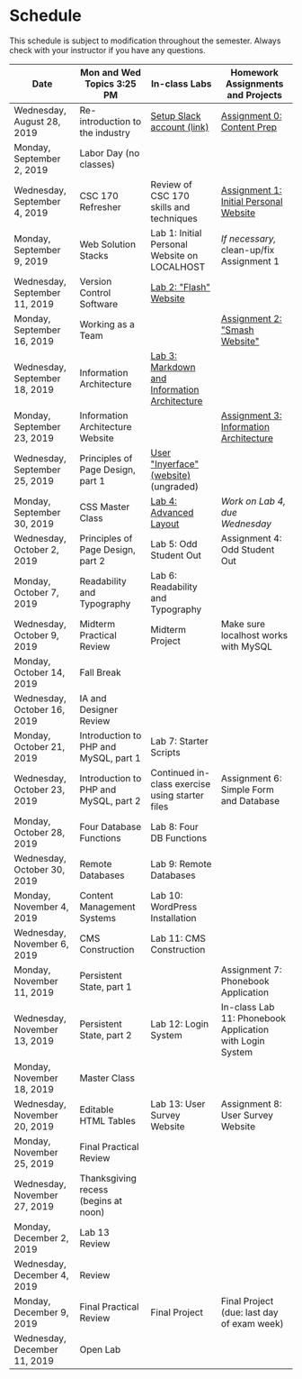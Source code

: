 # 		**Schedule**
This schedule is subject to modification throughout the semester. Always check with your instructor if you have any questions.

| Date                          | Mon and Wed Topics 3:25 PM            | In-class Labs                                                | Homework Assignments and Projects                            |
| ----------------------------- | ------------------------------------- | ------------------------------------------------------------ | ------------------------------------------------------------ |
| Wednesday, August 28, 2019    | Re-introduction to the industry       | [Setup Slack account (link)](https://join.slack.com/t/csc174/signup) | [Assignment 0: Content Prep](assignment00-content-prep/instructions.md) |
| Monday, September 2, 2019     | Labor Day (no classes)                |                                                              |                                                              |
| Wednesday, September 4, 2019  | CSC 170 Refresher                     | Review of CSC 170 skills and techniques                      | [Assignment 1: Initial Personal Website](assignment01-initial-personal-website/instructions.md) |
| Monday, September 9, 2019     | Web Solution Stacks                   | Lab 1: Initial Personal Website on LOCALHOST                 | *If necessary,* clean-up/fix Assignment 1                    |
| Wednesday, September 11, 2019 | Version Control Software              | [Lab 2: "Flash" Website](lab02-flash-website/instructions.md) |                                                              |
| Monday, September 16, 2019    | Working as a Team                     |                                                              | [Assignment 2: "Smash Website"](assignment02-smash-website/instructions.md) |
| Wednesday, September 18, 2019 | Information Architecture              | [Lab 3: Markdown and Information Architecture](lab03-markdown-and-ia/instructions.md) |                                                              |
| Monday, September 23, 2019    | Information Architecture Website      |                                                              | [Assignment 3: Information Architecture](assignment03-information-architecture/instructions.md) |
| Wednesday, September 25, 2019 | Principles of Page Design, part 1     | [User "Inyerface" (website)](https://userinyerface.com/) (ungraded) |                                                              |
| Monday, September 30, 2019    | CSS Master Class                      | [Lab 4: Advanced Layout](lab04-advanced-layout/instructions.md) | *Work on Lab 4, due Wednesday*                               |
| Wednesday, October 2, 2019    | Principles of Page Design, part 2     | Lab 5: Odd Student Out                                       | Assignment 4: Odd Student Out                                |
| Monday, October 7, 2019       | Readability and Typography            | Lab 6: Readability and Typography                            |                                                              |
| Wednesday, October 9, 2019    | Midterm Practical Review              | Midterm Project                                              | Make sure localhost works with MySQL                         |
| Monday, October 14, 2019      | Fall Break                            |                                                              |                                                              |
| Wednesday, October 16, 2019   | IA and Designer Review                |                                                              |                                                              |
| Monday, October 21, 2019      | Introduction to PHP and MySQL, part 1 | Lab 7: Starter Scripts                                       |                                                              |
| Wednesday, October 23, 2019   | Introduction to PHP and MySQL, part 2 | Continued in-class exercise using starter files              | Assignment 6: Simple Form and Database                       |
| Monday, October 28, 2019      | Four Database Functions               | Lab 8: Four DB Functions                                     |                                                              |
| Wednesday, October 30, 2019   | Remote Databases                      | Lab 9: Remote Databases                                      |                                                              |
| Monday, November 4, 2019      | Content Management Systems            | Lab 10: WordPress Installation                               |                                                              |
| Wednesday, November 6, 2019   | CMS Construction                      | Lab 11: CMS Construction                                     |                                                              |
| Monday, November 11, 2019     | Persistent State, part 1              |                                                              | Assignment 7: Phonebook Application                          |
| Wednesday, November 13, 2019  | Persistent State, part 2              | Lab 12: Login System                                         | In-class Lab 11: Phonebook Application with Login System     |
| Monday, November 18, 2019     | Master Class                          |                                                              |                                                              |
| Wednesday, November 20, 2019  | Editable HTML Tables                  | Lab 13: User Survey Website                                  | Assignment 8: User Survey Website                            |
| Monday, November 25, 2019     | Final Practical Review                |                                                              |                                                              |
| Wednesday, November 27, 2019  | Thanksgiving recess (begins at noon)  |                                                              |                                                              |
| Monday, December 2, 2019      | Lab 13 Review                         |                                                              |                                                              |
| Wednesday, December 4, 2019   | Review                                |                                                              |                                                              |
| Monday, December 9, 2019      | Final Practical Review                | Final Project                                                | Final Project (due: last day of exam week)                   |
| Wednesday, December 11, 2019  | Open Lab                              |                                                              |                                                              |